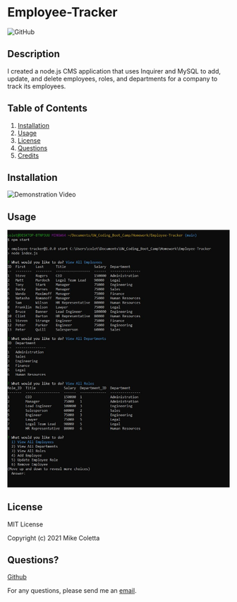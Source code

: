 # Employee-Tracker

![GitHub](https://img.shields.io/github/license/MikeColetta/Employee-Tracker)

## Description
    
I created a node.js CMS application that uses Inquirer and MySQL to add, update, and delete employees, roles, and departments for a company to track its employees.
    
## Table of Contents
1. [Installation](#installation)
2. [Usage](#usage)
3. [License](#license)
4. [Questions](#questions)
5. [Credits](#credits)
    
## Installation
    
![Demonstration Video]()
    
## Usage

![Screenshot1](./Images/Screenshot1.JPG)

## License
    
MIT License
    
Copyright (c) 2021 Mike Coletta
          
## Questions?
    
[Github](https://github.com/MikeColetta)
    
For any questions, please send me an [email](mailto:coletta.mike@gmail.com).